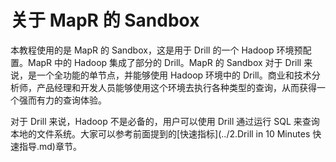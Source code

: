 # 关于 MapR 的 Sandbox

本教程使用的是 MapR 的 Sandbox，这是用于 Drill 的一个 Hadoop 环境预配置。MapR 中的 Hadoop 集成了部分的 Drill。MapR 的 Sandbox 对于 Drill 来说，是一个全功能的单节点，并能够使用 Hadoop 环境中的 Drill。商业和技术分析师，产品经理和开发人员能够使用这个环境去执行各种类型的查询，从而获得一个强而有力的查询体验。

对于 Drill 来说，Hadoop 不是必备的，用户可以使用 Drill 通过运行 SQL 来查询本地的文件系统。大家可以参考前面提到的[快速指标](../2.Drill in 10 Minutes 快速指导.md)章节。
